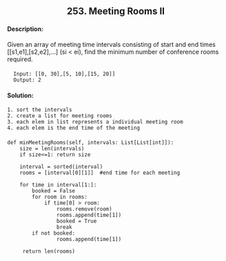 <h2 align="center">253. Meeting Rooms II </h2>

#### Description:
  Given an array of meeting time intervals consisting of start and end times [[s1,e1],[s2,e2],…] (si < ei), 
  find the minimum number of conference rooms required.
  
####
      Input: [[0, 30],[5, 10],[15, 20]]
      Output: 2
  
  
#### Solution:
    1. sort the intervals
    2. create a list for meeting rooms
    3. each elem in list represents a individual meeting room 
    4. each elem is the end time of the meeting
   
#### 
    def minMeetingRooms(self, intervals: List[List[int]]):
        size = len(intervals)
        if size<=1: return size
        
        interval = sorted(interval)
        rooms = [interval[0][1]]  #end time for each meeting 

        for time in interval[1:]:
            booked = False
            for room in rooms:
                if time[0] > room:
                    rooms.remove(room)
                    rooms.append(time[1])
                    booked = True
                    break
            if not booked:
                    rooms.append(time[1])
                    
         return len(rooms)
     
